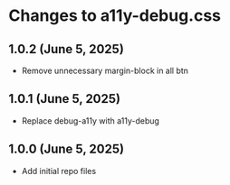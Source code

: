 # Changes to a11y-debug.css

## 1.0.2 (June 5, 2025)

* Remove unnecessary margin-block in all btn

## 1.0.1 (June 5, 2025)

* Replace debug-a11y with a11y-debug 

## 1.0.0 (June 5, 2025)

* Add initial repo files
